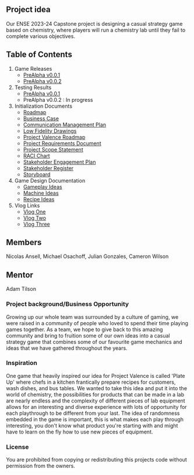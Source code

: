 ## Project idea
Our ENSE 2023-24 Capstone project is designing a casual strategy game based on chemistry, where players will run a chemistry lab until they fail to complete various objectives. 

## Table of Contents
1. Game Releases
    * [PreAlpha v0.0.1](https://drive.google.com/file/d/1-pNhrrtKu_SsJhlYNJCxSJfyWQam4DbT/view?usp=sharing)
    * [PreAlpha v0.0.2](https://drive.google.com/file/d/1hRsVMrHokHQozdoUDbarStqB4SgyWDZR/view?usp=sharing)
2. Testing Results
    * [PreAlpha v0.0.1](UserTestingDocs/FeedbackDocs/PreAlpha0.0.1.md)
    * PreAlpha v0.0.2 : In progress
3. Initialization Documents
    * [Roadmap](UnorganizedFiles/Roadmap.md)
    * [Business Case](InitializationDocs/BusinessCase.pdf)
    * [Communication Management Plan](InitializationDocs/CommunicationManagementPlan.pdf)
    * [Low Fidelity Drawings](InitializationDocs/LowFidelityDrawings.pdf)
    * [Project Valence Roadmap](InitializationDocs/ProjectValenceRoadmap.pdf)
    * [Project Requirements Document](InitializationDocs/ProjectRequirementsDocument.pdf)
    * [Project Scope Statement](InitializationDocs/ProjectScopeStatement.pdf)
    * [RACI Chart](InitializationDocs/RACIChart.pdf)
    * [Stakeholder Engagement Plan](InitializationDocs/StakeholderEngagementPlan.pdf)
    * [Stakeholder Register](InitializationDocs/StakeholderRegister.pdf)
    * [Storyboard](InitializationDocs/Storyboard.pdf)
4. Game Design Documentation
    * [Gameplay Ideas](GameDesignDocs/Gameplay.md)
    * [Machine Ideas](GameDesignDocs/Machines.md)
    * [Recipe Ideas](GameDesignDocs/Recipes.md)
5. Vlog Links
    * [Vlog One](https://www.youtube.com/watch?v=XWV1ut0_08I)
    * [Vlog Two](https://www.youtube.com/watch?v=t_021nSpBWI)
    * [Vlog Three](https://www.youtube.com/watch?v=sjCliObzLGQ)

## Members
Nicolas Ansell, Michael Osachoff, Julian Gonzales, Cameron Wilson

## Mentor
Adam Tilson

### Project background/Business Opportunity
Growing up our whole team was surrounded by a culture of gaming, we were raised in a community of people who loved to spend their time playing games together. As a team, we hope to give back to this amazing community and bring to fruition some of our own ideas into a casual strategy game that combines some of our favourite game mechanics and ideas that we have gathered throughout the years.

### Inspiration
One game that heavily inspired our idea for Project Valence is called 'Plate Up' where chefs in a kitchen frantically prepare recipes for customers, wash dishes, and bus tables. We wanted to take this idea and put it into the world of chemistry, the possibilities for products that can be made in a lab are nearly endless and the complexity of different pieces of lab equipment allows for an interesting and diverse experience with lots of opportunity for each playthrough to be different from your last. The idea of randomness embedded in the game is important, this is what makes each play through interesting, you don't know what product you're starting with and might have to learn on the fly how to use new pieces of equipment.

### License
You are prohibited from copying or redistributing this projects code without permission from the owners.
